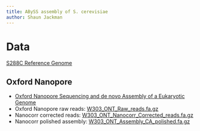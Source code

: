```yaml
---
title: ABySS assembly of S. cerevisiae
author: Shaun Jackman
---
```


Data
================================================================================

[S288C Reference Genome](http://www.yeastgenome.org/download-data/sequence)

Oxford Nanopore
------------------------------------------------------------

+ [Oxford Nanopore Sequencing and de novo Assembly of a Eukaryotic Genome](http://schatzlab.cshl.edu/data/nanocorr/)
+ Oxford Nanopore raw reads: [W303_ONT_Raw_reads.fa.gz](http://labshare.cshl.edu/shares/schatzlab/www-data/nanocorr/W303_ONT_Raw_reads.fa.gz)
+ Nanocorr corrected reads: [W303_ONT_Nanocorr_Corrected_reads.fa.gz](http://labshare.cshl.edu/shares/schatzlab/www-data/nanocorr/W303_ONT_Nanocorr_Corrected_reads.fa.gz)
+ Nanocorr polished assembly: [W303_ONT_Assembly_CA_polished.fa.gz](http://labshare.cshl.edu/shares/schatzlab/www-data/nanocorr/W303_ONT_Assembly_CA_polished.fa.gz)

